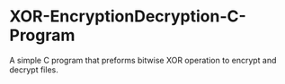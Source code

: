 # XOR-EncryptionDecryption-C-Program
A simple C program that preforms bitwise XOR operation to encrypt and decrypt files.
